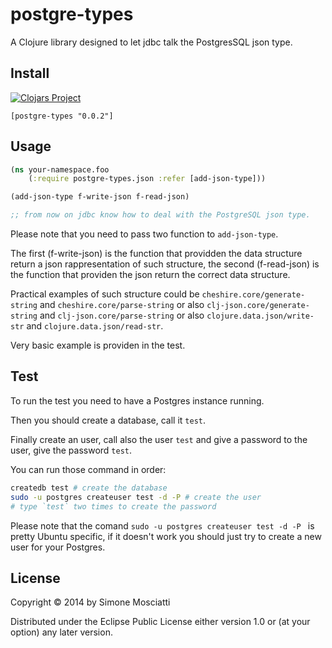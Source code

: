 # postgre-types

A Clojure library designed to let jdbc talk the PostgresSQL json type.

## Install

[![Clojars Project](http://clojars.org/postgre-types/latest-version.svg)](http://clojars.org/postgre-types)

```
[postgre-types "0.0.2"]
```

## Usage

```clojure
(ns your-namespace.foo
    (:require postgre-types.json :refer [add-json-type]))

(add-json-type f-write-json f-read-json)

;; from now on jdbc know how to deal with the PostgreSQL json type.

```

Please note that you need to pass two function to `add-json-type`.

The first (f-write-json) is the function that providden the data structure return a json rappresentation of such structure, the second (f-read-json) is the function that providen the json return the correct data structure.

Practical examples of such structure could be `cheshire.core/generate-string` and `cheshire.core/parse-string` or also `clj-json.core/generate-string` and `clj-json.core/parse-string` or also `clojure.data.json/write-str` and `clojure.data.json/read-str`.

Very basic example is providen in the test.

## Test

To run the test you need to have a Postgres instance running.

Then you should create a database, call it `test`.

Finally create an user, call also the user `test` and give a password to the user, give the password `test`.

You can run those command in order:

``` bash
createdb test # create the database
sudo -u postgres createuser test -d -P # create the user
# type `test` two times to create the password
```

Please note that the comand `sudo -u postgres createuser test -d -P ` is pretty Ubuntu specific, if it doesn't work you should just try to create a new user for your Postgres.

## License

Copyright © 2014 by Simone Mosciatti

Distributed under the Eclipse Public License either version 1.0 or (at
your option) any later version.
